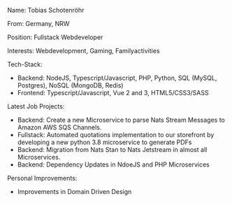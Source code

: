 Name: Tobias Schotenröhr

From: Germany, NRW

Position: Fullstack Webdeveloper

Interests: Webdevelopment, Gaming, Familyactivities

Tech-Stack:
- Backend:
NodeJS, Typescript/Javascript, PHP, Python, SQL (MySQL, Postgres), NoSQL (MongoDB, Redis)
- Frontend:
Typescript/Javascript, Vue 2 and 3, HTML5/CSS3/SASS

Latest Job Projects:
- Backend: Create a new Microservice to parse Nats Stream Messages to Amazon AWS SQS Channels.
- Fullstack: Automated quotations implementation to our storefront by developing a new python 3.8 microservice to generate PDFs
- Backend: Migration from Nats Stan to Nats Jetstream in almost all Microservices.
- Backend: Dependency Updates in NdoeJS and PHP Microservices

Personal Improvements:
- Improvements in Domain Driven Design
